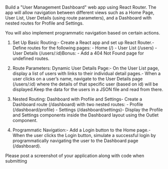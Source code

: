 Build a "User Management Dashboard" web app using React Router. The app will allow navigation between different views such as a Home Page, User List, User Details (using route parameters), and a Dashboard with nested routes for Profile and Settings.

You will also implement programmatic navigation based on certain actions.

1. Set Up Basic Routing:- Create a React app and set up React Router.- Define routes for the following pages: - Home (/) - User List (/users) - User Details (/users/:id)Bonus: - Add a 404 Not Found page for undefined routes.

2. Route Parameters: Dynamic User Details Page:- On the User List page, display a list of users with links to their individual detail pages.- When a user clicks on a user’s name, navigate to the User Details page (/users/:id) where the details of that specific user (based on id) will be displayed.Keep the data for the users in a JSON file and read from there.

3. Nested Routing: Dashboard with Profile and Settings- Create a Dashboard route (/dashboard) with two nested routes: - Profile (/dashboard/profile) - Settings (/dashboard/settings)- Display the Profile and Settings components inside the Dashboard layout using the Outlet component.

4. Programmatic Navigation:- Add a Login button to the Home page.- When the user clicks the Login button, simulate a successful login by programmatically navigating the user to the Dashboard page (/dashboard).

Please post a screenshot of your application along with code when submitting
